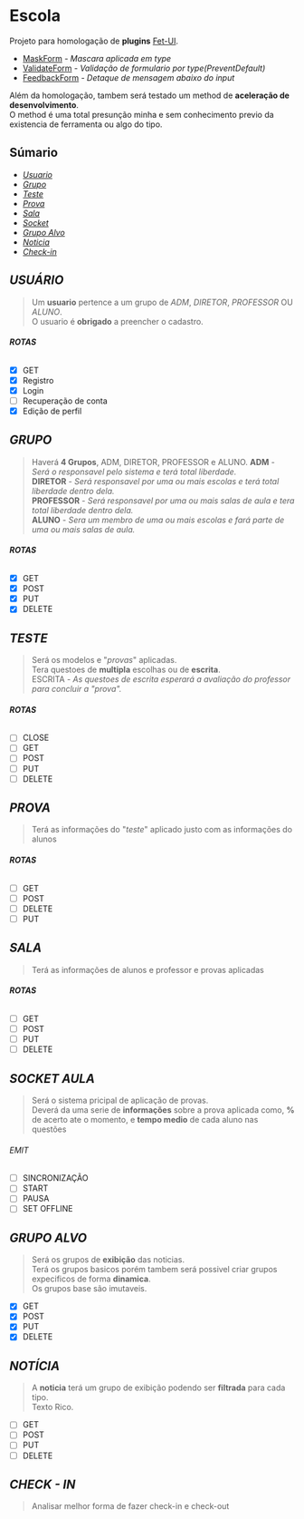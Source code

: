 # Escola

Projeto para homologação de **plugins** [Fet-UI](https://github.com/feiticeiro-tec/fet-ui).

- [MaskForm](https://github.com/feiticeiro-tec/fet-ui/tree/master/Scripts/MaskForm) *- Mascara aplicada em type*  
- [ValidateForm](https://github.com/feiticeiro-tec/fet-ui/tree/master/Scripts/ValidateForm) *- Validação de formulario por type(PreventDefault)*
- [FeedbackForm](https://github.com/feiticeiro-tec/fet-ui/tree/master/Scripts/FeedbackForm) *- Detaque de mensagem abaixo do input*

Além da homologação, tambem será testado um method de **aceleração de desenvolvimento**.  
O method é uma total presunção minha e sem conhecimento previo da existencia de ferramenta ou algo do tipo.  

## Súmario
- [*Usuario*](https://github.com/feiticeiro-tec/Escola#usu%C3%A1rio)
- [*Grupo*](https://github.com/feiticeiro-tec/Escola#grupo)
- [*Teste*](https://github.com/feiticeiro-tec/Escola#teste)
- [*Prova*](https://github.com/feiticeiro-tec/Escola#prova)
- [*Sala*](https://github.com/feiticeiro-tec/Escola#sala)
- [*Socket*](https://github.com/feiticeiro-tec/Escola#socket-aula)
- [*Grupo Alvo*](https://github.com/feiticeiro-tec/Escola#grupo-alvo)
- [*Noticia*](https://github.com/feiticeiro-tec/Escola#not%C3%ADcia)
- [*Check-in*](https://github.com/feiticeiro-tec/Escola#check---in)

## *USUÁRIO*

> Um **usuario** pertence a um grupo de *ADM*, *DIRETOR*, *PROFESSOR* OU *ALUNO*.  
> O usuario é **obrigado** a preencher o cadastro.

###### **ROTAS**

- [x] GET
- [x] Registro
- [x] Login
- [ ] Recuperação de conta
- [x] Edição de perfil

## *GRUPO*

> Haverá **4 Grupos**, ADM, DIRETOR, PROFESSOR e ALUNO.
> **ADM** - *Será o responsavel pelo sistema e terá total liberdade.*  
> **DIRETOR** - *Será responsavel por uma ou mais escolas e terá total liberdade dentro dela.*  
> **PROFESSOR** - *Será responsavel por uma ou mais salas de aula e tera total liberdade dentro dela.*  
> **ALUNO** - *Sera um membro de uma ou mais escolas e fará parte de uma ou mais salas de aula.*

###### **ROTAS**

- [x] GET
- [x] POST
- [x] PUT 
- [x] DELETE

## *TESTE*

> Será os modelos e "*provas*" aplicadas.  
> Tera questoes de **multipla** escolhas ou de **escrita**.  
> ESCRITA - *As questoes de escrita esperará a avaliação do professor para concluir a "prova".*  

###### **ROTAS**

- [ ] CLOSE
- [ ] GET
- [ ] POST
- [ ] PUT
- [ ] DELETE

## *PROVA*

> Terá as informações do "*teste*" aplicado justo com as informações do alunos
  
###### **ROTAS**

- [ ] GET
- [ ] POST
- [ ] DELETE
- [ ] PUT

## *SALA*

> Terá as informações de alunos e professor e provas aplicadas
  
###### **ROTAS**

- [ ] GET
- [ ] POST
- [ ] PUT
- [ ] DELETE

## *SOCKET AULA*

> Será o sistema pricipal de aplicação de provas.  
> Deverá da uma serie de **informações** sobre a prova aplicada como, **%** de acerto ate o momento, e **tempo medio** de cada aluno nas questões

###### EMIT

- [ ] SINCRONIZAÇÃO
- [ ] START
- [ ] PAUSA
- [ ] SET OFFLINE

## *GRUPO ALVO*

> Será os grupos de **exibição** das noticias.  
> Terá os grupos basicos porém tambem será possivel criar grupos expecificos de forma **dinamica**.  
> Os grupos base são imutaveis.  

- [x] GET
- [x] POST
- [x] PUT
- [x] DELETE

## *NOTÍCIA*

> A **noticia** terá um grupo de exibição podendo ser **filtrada** para cada tipo.  
> Texto Rico.

- [ ] GET
- [ ] POST
- [ ] PUT
- [ ] DELETE

## *CHECK - IN*
> Analisar melhor forma de fazer check-in e check-out
